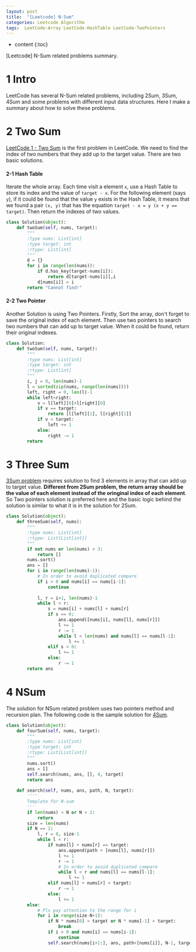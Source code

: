 ```yaml
---
layout: post
title:  "[Leetcode] N-Sum"
categories: Leetcode Algorithm
tags:  LeetCode-Array LeetCode-HashTable LeetCode-TwoPointers
---
```


* content
{:toc}

[Leetcode] N-Sum related problems summary.




# 1 Intro
LeetCode has several N-Sum related problems, including 2Sum, 3Sum, 4Sum and some problems with different input data structures. Here I make a summary about how to solve these problems.

# 2 Two Sum
[LeetCode 1 - Two Sum](https://leetcode.com/problems/two-sum/) is the first problem in LeetCode. We need to find the index of two numbers that they add up to the target value. There are two basic solutions.

#### 2-1 Hash Table

Iterate the whole array. Each time visit a element ```x```, use a Hash Table to store its index and the value of ```target - x```. For the following element (says ```y```), if it could be found that the value ```y``` exists in the Hash Table, it means that we found a pair ```(x, y)``` that has the equation ```target - x = y (x + y == target)```. Then return the indexes of two values.

```python
class Solution(object):
    def twoSum(self, nums, target):
        """
        :type nums: List[int]
        :type target: int
        :rtype: List[int]
        """
        d = {}
        for i in range(len(nums)):
            if d.has_key(target-nums[i]):
                return d[target-nums[i]],i
            d[nums[i]] = i
        return "Cannot find!"
```

#### 2-2 Two Pointer

Another Solution is using Two Pointers. Firstly, Sort the array, don't forget to save the original index of each element. Then use two pointers to search two numbers that can add up to target value. When it could be found, return their original indexes.

```python
class Solution:
    def twoSum(self, nums, target):
        """
        :type nums: List[int]
        :type target: int
        :rtype: List[int]
        """
        i, j = 0, len(nums)-1
        l = sorted(zip(nums, range(len(nums))))
        left, right = 0, len(l)-1
        while left<right:
            v = l[left][0]+l[right][0]
            if v == target:
                return [l[left][1], l[right][1]]
            if v < target:
                left += 1
            else:
                right -= 1
        return
```

# 3 Three Sum

[3Sum problem](https://leetcode.com/problems/3sum/) requires solution to find 3 elements in array that can add up to target value. **Different from 2Sum problem, the return array should be the value of each element instead of the oringinal index of each element**. So Two pointers solution is preferred here and the basic logic behind the solution is similar to what it is in the solution for 2Sum.

```python
class Solution(object):
    def threeSum(self, nums):
        """
        :type nums: List[int]
        :rtype: List[List[int]]
        """
        if not nums or len(nums) < 3:
            return []
        nums.sort()
        ans = []
        for i in range(len(nums)-1):
            # In order to avoid duplicated compare
            if i > 0 and nums[i] == nums[i-1]:
                continue
        
            l, r = i+1, len(nums)-1
            while l < r:
                s = nums[i] + nums[l] + nums[r]
                if s == 0:
                    ans.append([nums[i], nums[l], nums[r]])
                    l += 1
                    r -= 1
                    while l < len(nums) and nums[l] == nums[l-1]:
                        l += 1
                elif s < 0:
                    l += 1
                else:
                    r -= 1
        return ans
```

# 4 NSum

The solution for NSum related problem uses two pointers method and recursion plan. The following code is the sample solution for [4Sum](https://leetcode.com/problems/4sum).

```python
class Solution(object):
    def fourSum(self, nums, target):
        """
        :type nums: List[int]
        :type target: int
        :rtype: List[List[int]]
        """
        nums.sort()
        ans = []
        self.search(nums, ans, [], 4, target)
        return ans
    
    def search(self, nums, ans, path, N, target):
        ''''
        Template for N-sum
        '''
        if len(nums) < N or N < 2:
            return
        size = len(nums)
        if N == 2:
            l, r = 0, size-1
            while l < r:
                if nums[l] + nums[r] == target:
                    ans.append(path + [nums[l], nums[r]])
                    l += 1
                    r -= 1
                    # In order to avoid duplicated compare
                    while l < r and nums[l] == nums[l-1]:
                        l += 1
                elif nums[l] + nums[r] > target:
                    r -= 1
                else:
                    l += 1
        else:
            # Pls pay attention to the range for i
            for i in range(size-N+1):
                if N * nums[0] > target or N * nums[-1] < target:
                    break
                if i > 0 and nums[i] == nums[i-1]:
                    continue
                self.search(nums[i+1:], ans, path+[nums[i]], N-1, target-nums[i])
```